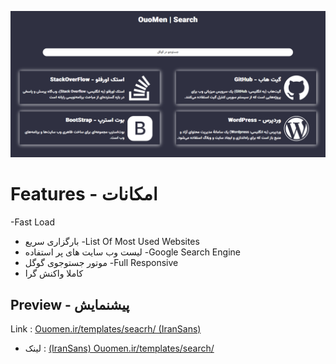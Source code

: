 ![اسکرین شات - ScreenShot](https://raw.githubusercontent.com/MOBiNoUo/Search-Page/main/screenshot/SCREENSHOT.png)

# Features - امکانات

-Fast Load
- بارگزاری سریع
-List Of Most Used Websites
- لیست وب سایت های پر استفاده
-Google Search Engine
- موتور جستوجوی گوگل
-Full Responsive
- کاملا واکنش گرا

## Preview - پیشنمایش

Link : [Ouomen.ir/templates/seacrh/ (IranSans)](https://ouomen.ir/templates/search/)
- لینک : [ (IranSans) Ouomen.ir/templates/search/](https://ouomen.ir/templates/sa-mp-search/)
